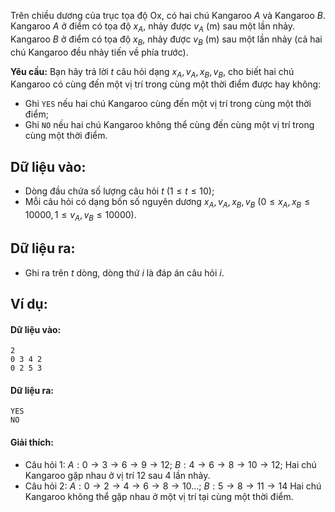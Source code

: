 Trên chiều dương của trục tọa độ Ox, có hai chú Kangaroo $A$ và Kangaroo $B$. Kangaroo $A$ ở điểm có tọa độ $x_A$, nhảy được $v_A$ (m) sau một lần nhảy. Kangaroo $B$ ở điểm có tọa độ $x_B$, nhảy được $v_B$ (m) sau một lần nhảy (cả hai chú Kangaroo đều nhảy tiến về phía trước).

**Yêu cầu:** Bạn hãy trả lời $t$ câu hỏi dạng $x_A,v_A,x_B, v_B$, cho biết hai chú Kangaroo có cùng đến một vị trí trong cùng một thời điểm được hay không:
- Ghi `YES` nếu hai chú Kangaroo cùng đến một vị trí trong cùng một thời điểm;
- Ghi `NO` nếu hai chú Kangaroo không thể cùng đến cùng một vị trí trong cùng một thời điểm.

## Dữ liệu vào: 
- Dòng đầu chứa số lượng câu hỏi $t\ (1≤t≤10)$;
- Mỗi câu hỏi có dạng bốn số nguyên dương $x_A,v_A, x_B, v_B\ (0≤x_A,x_B≤10000,1≤v_A,v_B≤10000)$.

## Dữ liệu ra:
- Ghi ra trên $t$ dòng, dòng thứ $i$ là đáp án câu hỏi $i$.

## Ví dụ:
#### Dữ liệu vào:
```
2
0 3 4 2
0 2 5 3
```

#### Dữ liệu ra:
```
YES
NO
```

#### Giải thích:
- Câu hỏi $1$: $A:0→3→6→9→12$; $B:4→6→8→10→12$; Hai chú Kangaroo gặp nhau ở vị trí $12$ sau $4$ lần nhảy.
- Câu hỏi $2$: $A:0→2→4→6→8→10…$; $B:5→8→11→14$ Hai chú Kangaroo không thể gặp nhau ở một vị trí tại cùng một thời điểm.